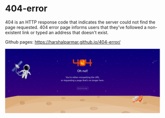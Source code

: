 # 404-error

404 is an HTTP response code that indicates the server could not find the page requested. 404 error page informs users that they've followed a non-existent link or typed an address that doesn't exist.

Github pages: https://harshalparmar.github.io/404-error/

![alt text](https://raw.githubusercontent.com/harshalparmar/404-error/main/404-error-page-img.png)
